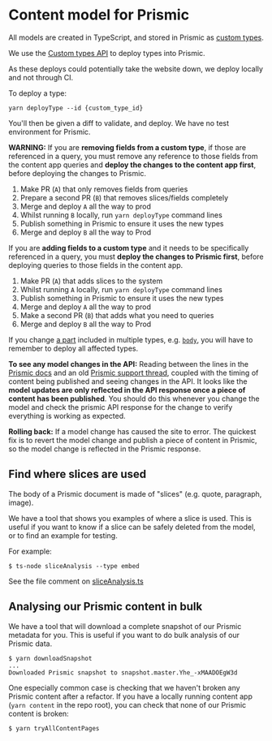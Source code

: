 # Content model for Prismic

All models are created in TypeScript, and stored in Prismic as [custom types][custom-types].

We use the [Custom types API][custom-types-api] to deploy types into Prismic.

As these deploys could potentially take the website down, we deploy locally and not through CI.

To deploy a type:

    yarn deployType --id {custom_type_id}

You'll then be given a diff to validate, and deploy. We have no test environment for Prismic.

**WARNING:**
If you are **removing fields from a custom type**, if those are referenced in a query, you must remove any reference to those fields from the content app queries and **deploy the changes to the content app first**, before deploying the changes to Prismic.

1. Make PR (`A`) that only removes fields from queries
2. Prepare a second PR (`B`) that removes slices/fields completely 
3. Merge and deploy `A` all the way to prod
4. Whilst running `B` locally, run `yarn deployType` command lines
5. Publish something in Prismic to ensure it uses the new types
6. Merge and deploy `B` all the way to Prod


If you are **adding fields to a custom type** and it needs to be specifically referenced in a query, you must **deploy the changes to Prismic first**, before deploying queries to those fields in the content app.

1. Make PR (`A`) that adds slices to the system
2. Whilst running `A` locally, run `yarn deployType` command lines
3. Publish something in Prismic to ensure it uses the new types
4. Merge and deploy `A` all the way to prod
5. Make a second PR (`B`) that adds what you need to queries
6. Merge and deploy `B` all the way to Prod

If you change [a part](./src/parts) included in multiple types, e.g. [`body`](./src/parts/body.ts),
you will have to remember to deploy all affected types.

[custom-types]: https://prismic.io/docs/core-concepts/custom-types
[custom-types-api]: https://prismic.io/docs/technologies/custom-types-api

**To see any model changes in the API:**
Reading between the lines in the [Prismic docs](https://prismic.io/docs/core-concepts/content-modeling-with-json#recover-lost-data) and an old [Prismic support thread](https://community.prismic.io/t/deleted-field-in-custom-type-still-shows-up-in-api-response/3459/6), coupled with the timing of content being published and seeing changes in the API. It looks like the **model updates are only reflected in the API response once a piece of content has been published**. You should do this whenever you change the model and check the prismic API response for the change to verify everything is working as expected.

**Rolling back:**
If a model change has caused the site to error. The quickest fix is to revert the model change and publish a piece of content in Prismic, so the model change is reflected in the Prismic response.

## Find where slices are used

The body of a Prismic document is made of "slices" (e.g. quote, paragraph, image).

We have a tool that shows you examples of where a slice is used.
This is useful if you want to know if a slice can be safely deleted from the model, or to find an example for testing.

For example:

```console
$ ts-node sliceAnalysis --type embed
```

See the file comment on [sliceAnalysis.ts](./sliceAnalysis.ts)

## Analysing our Prismic content in bulk

We have a tool that will download a complete snapshot of our Prismic metadata for you.
This is useful if you want to do bulk analysis of our Prismic data.

```console
$ yarn downloadSnapshot
...
Downloaded Prismic snapshot to snapshot.master.Yhe_-xMAADOEgW3d
```

One especially common case is checking that we haven't broken any Prismic content after a refactor.
If you have a locally running content app (`yarn content` in the repo root), you can check that none of our Prismic content is broken:

```console
$ yarn tryAllContentPages
```

